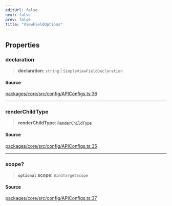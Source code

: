 ```yaml
---
editUrl: false
next: false
prev: false
title: "ViewFieldOptions"
---
```


## Properties

### declaration

> **declaration**: `string` \| `SimpleViewFieldDeclaration`

#### Source

[packages/core/src/config/APIConfigs.ts:36](https://github.com/mProjectsCode/obsidian-meta-bind-plugin/blob/045545feac3698bacd2c17d33d02a947eafdab85/packages/core/src/config/APIConfigs.ts#L36)

***

### renderChildType

> **renderChildType**: [`RenderChildType`](/obsidian-meta-bind-plugin-docs/api/enumerations/renderchildtype/)

#### Source

[packages/core/src/config/APIConfigs.ts:35](https://github.com/mProjectsCode/obsidian-meta-bind-plugin/blob/045545feac3698bacd2c17d33d02a947eafdab85/packages/core/src/config/APIConfigs.ts#L35)

***

### scope?

> **`optional`** **scope**: `BindTargetScope`

#### Source

[packages/core/src/config/APIConfigs.ts:37](https://github.com/mProjectsCode/obsidian-meta-bind-plugin/blob/045545feac3698bacd2c17d33d02a947eafdab85/packages/core/src/config/APIConfigs.ts#L37)
